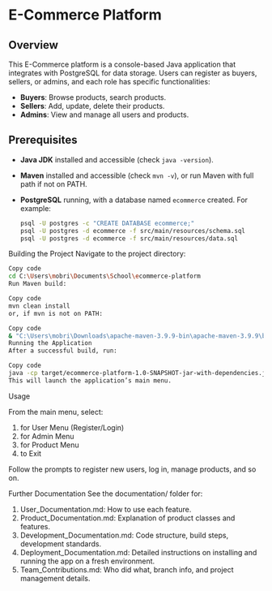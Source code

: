 # E-Commerce Platform

## Overview

This E-Commerce platform is a console-based Java application that integrates with PostgreSQL for data storage. Users can register as buyers, sellers, or admins, and each role has specific functionalities:

- **Buyers**: Browse products, search products.
- **Sellers**: Add, update, delete their products.
- **Admins**: View and manage all users and products.

## Prerequisites

- **Java JDK** installed and accessible (check `java -version`).
- **Maven** installed and accessible (check `mvn -v`), or run Maven with full path if not on PATH.
- **PostgreSQL** running, with a database named `ecommerce` created.
  For example:

  ```bash
  psql -U postgres -c "CREATE DATABASE ecommerce;"
  psql -U postgres -d ecommerce -f src/main/resources/schema.sql
  psql -U postgres -d ecommerce -f src/main/resources/data.sql

  ```

Building the Project
Navigate to the project directory:

```bash
Copy code
cd C:\Users\mobri\Documents\School\ecommerce-platform
Run Maven build:
```

```bash
Copy code
mvn clean install
or, if mvn is not on PATH:
```

```bash
Copy code
& "C:\Users\mobri\Downloads\apache-maven-3.9.9-bin\apache-maven-3.9.9\bin\mvn.cmd" clean install
Running the Application
After a successful build, run:
```

```bash
Copy code
java -cp target/ecommerce-platform-1.0-SNAPSHOT-jar-with-dependencies.jar MainMenu
This will launch the application’s main menu.
```

Usage

From the main menu, select:

1. for User Menu (Register/Login)
2. for Admin Menu
3. for Product Menu
4. to Exit

Follow the prompts to register new users, log in, manage products, and so on.

Further Documentation
See the documentation/ folder for:

1.  User_Documentation.md: How to use each feature.
2.  Product_Documentation.md: Explanation of product classes and features.
3.  Development_Documentation.md: Code structure, build steps, development standards.
4.  Deployment_Documentation.md: Detailed instructions on installing and running the app on a fresh environment.
5.  Team_Contributions.md: Who did what, branch info, and project management details.
